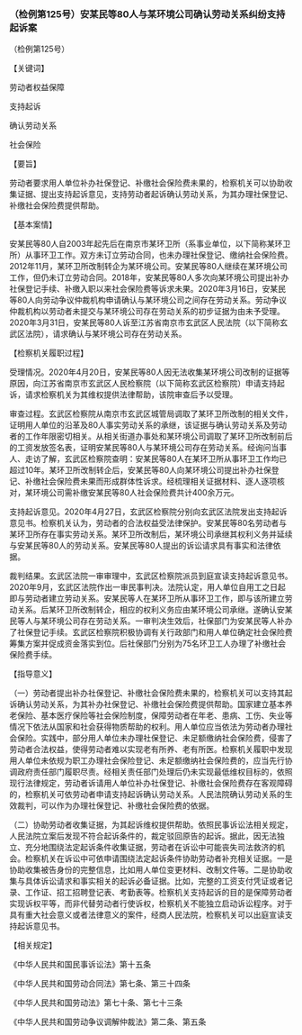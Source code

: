 ### （检例第125号）安某民等80人与某环境公司确认劳动关系纠纷支持起诉案
（检例第125号）

【关键词】

劳动者权益保障

支持起诉

确认劳动关系

社会保险

【要旨】

劳动者要求用人单位补办社保登记、补缴社会保险费未果的，检察机关可以协助收集证据、提出支持起诉意见，支持劳动者起诉确认劳动关系，为其办理社保登记、补缴社会保险费提供帮助。

【基本案情】

安某民等80人自2003年起先后在南京市某环卫所（系事业单位，以下简称某环卫所）从事环卫工作。双方未订立劳动合同，也未办理社保登记、缴纳社会保险费。2012年11月，某环卫所改制转企为某环境公司。安某民等80人继续在某环境公司工作，但仍未订立劳动合同。2018年，安某民等80人多次向某环境公司提出补办社保登记手续、补缴入职以来社会保险费等诉求未果。2020年3月16日，安某民等80人向劳动争议仲裁机构申请确认与某环境公司之间存在劳动关系。劳动争议仲裁机构以劳动者未提交与某环境公司存在劳动关系的初步证据为由未予受理。2020年3月31日，安某民等80人诉至江苏省南京市玄武区人民法院（以下简称玄武区法院），请求确认与某环境公司存在劳动关系。

【检察机关履职过程】

受理情况。2020年4月20日，安某民等80人因无法收集某环境公司改制的证据等原因，向江苏省南京市玄武区人民检察院（以下简称玄武区检察院）申请支持起诉，请求检察机关为其维权提供法律帮助，该院审查后予以受理。

审查过程。玄武区检察院从南京市玄武区城管局调取了某环卫所改制的相关文件，证明用人单位的沿革及80人事实劳动关系的承继，该证据与确认劳动关系及劳动者的工作年限密切相关。从相关街道办事处和某环境公司调取了某环卫所改制前后的工资发放签名表，证明安某民等80人与某环境公司存在劳动关系。经询问当事人、走访了解，玄武区检察院查明：安某民等80人在某环卫所从事环卫工作均已超过10年。某环卫所改制转企后，安某民等80人向某环境公司提出补办社保登记、补缴社会保险费未果而形成群体性诉求。经梳理相关证据材料、逐人逐项核对，某环境公司需补缴安某民等80人社会保险费共计400余万元。

支持起诉意见。2020年4月27日，玄武区检察院分别向玄武区法院发出支持起诉意见书。检察机关认为，劳动者的合法权益受法律保护。安某民等80名劳动者与某环卫所存在事实劳动关系。某环卫所改制后，某环境公司承继其权利义务并延续与安某民等80人的劳动关系。安某民等80人提出的诉讼请求具有事实和法律依据。

裁判结果。玄武区法院一审审理中，玄武区检察院派员到庭宣读支持起诉意见书。2020年9月，玄武区法院作出一审民事判决。法院认定，用人单位自用工之日起即与劳动者建立劳动关系。安某民等人在某环卫所从事环卫工作，即与该所建立劳动关系。后某环卫所改制转企，相应的权利义务应由某环境公司承继。遂确认安某民等人与某环境公司存在劳动关系。一审判决生效后，社保部门为安某民等人补办了社保登记手续。玄武区检察院积极协调有关行政部门和用人单位确定社会保险费筹集方案并促成资金落实到位。后社保部门分别为75名环卫工人办理了补缴社会保险费手续。

【指导意义】

（一）劳动者提出补办社保登记、补缴社会保险费未果的，检察机关可以支持其起诉确认劳动关系，为其补办社保登记、补缴社会保险费提供帮助。国家建立基本养老保险、基本医疗保险等社会保险制度，保障劳动者在年老、患病、工伤、失业等情况下依法从国家和社会获得物质帮助的权利。用人单位应当依法为劳动者办理社会保险。实践中，部分用人单位未办理社保登记、未足额缴纳社会保险费，侵害了劳动者合法权益，使得劳动者难以实现老有所养、老有所医。检察机关履职中发现用人单位未依规为职工办理社会保险登记、未足额缴纳社会保险费的，应当先行协调政府责任部门履职尽责。经相关责任部门处理后仍未实现最低维权目标的，依照现行法律规定，劳动者诉请用人单位补办社保登记、补缴社会保险费存在客观障碍的，检察机关可依劳动者申请支持起诉确认劳动关系。人民法院确认劳动关系的生效裁判，可以作为办理社保登记、补缴社会保险费的依据。

（二）协助劳动者收集证据，为其起诉维权提供帮助。依照民事诉讼法相关规定，人民法院立案后发现不符合起诉条件的，裁定驳回原告的起诉。据此，因无法独立、充分地围绕法定起诉条件收集证据，劳动者在诉讼中可能丧失司法救济的机会。检察机关在诉讼中可依申请围绕法定起诉条件协助劳动者补充相关证据。一是协助收集被告身份的完整信息，比如用人单位变更材料、改制文件等。二是协助收集与具体诉讼请求和事实相关的起诉必备证据。比如，完整的工资支付凭证或者记录、工作证、招工招聘登记表、考勤表等。检察机关支持起诉的目的是保障劳动者实现诉权平等，而非代替劳动者行使诉权，检察机关不能独立启动诉讼程序。对于具有重大社会意义或者法律意义的案件，经商人民法院，检察机关可以出庭宣读支持起诉意见书。

【相关规定】

《中华人民共和国民事诉讼法》第十五条

《中华人民共和国劳动合同法》第七条、第三十四条

《中华人民共和国劳动法》第七十条、第七十三条

《中华人民共和国劳动争议调解仲裁法》第二条、第五条
